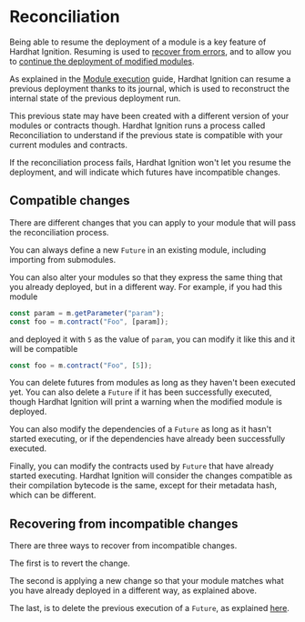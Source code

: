 # Reconciliation

Being able to resume the deployment of a module is a key feature of Hardhat Ignition. Resuming is used to [recover from errors](../guides/error-handling.md), and to allow you to [continue the deployment of modified modules](../guides/modifications.md).

As explained in the [Module execution](./execution.md) guide, Hardhat Ignition can resume a previous deployment thanks to its journal, which is used to reconstruct the internal state of the previous deployment run.

This previous state may have been created with a different version of your modules or contracts though. Hardhat Ignition runs a process called Reconciliation to understand if the previous state is compatible with your current modules and contracts.

If the reconciliation process fails, Hardhat Ignition won't let you resume the deployment, and will indicate which futures have incompatible changes.

## Compatible changes

There are different changes that you can apply to your module that will pass the reconciliation process.

You can always define a new `Future` in an existing module, including importing from submodules.

You can also alter your modules so that they express the same thing that you already deployed, but in a different way. For example, if you had this module

```js
const param = m.getParameter("param");
const foo = m.contract("Foo", [param]);
```

and deployed it with `5` as the value of `param`, you can modify it like this and it will be compatible

```js
const foo = m.contract("Foo", [5]);
```

You can delete futures from modules as long as they haven't been executed yet. You can also delete a `Future` if it has been successfully executed, though Hardhat Ignition will print a warning when the modified module is deployed.

You can also modify the dependencies of a `Future` as long as it hasn't started executing, or if the dependencies have already been successfully executed.

Finally, you can modify the contracts used by `Future` that have already started executing. Hardhat Ignition will consider the changes compatible as their compilation bytecode is the same, except for their metadata hash, which can be different.

## Recovering from incompatible changes

There are three ways to recover from incompatible changes.

The first is to revert the change.

The second is applying a new change so that your module matches what you have already deployed in a different way, as explained above.

The last, is to delete the previous execution of a `Future`, as explained [here](../guides/error-handling.md#deleting-a-previous-execution).
